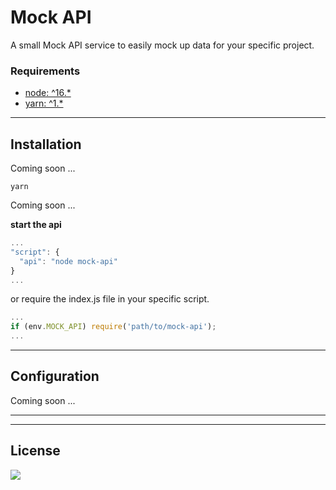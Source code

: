 # **Mock API**

A small Mock API service to easily mock up data for your specific project.

### Requirements

- [node: ^16.\*](https://nodejs.org/en/download)
- [yarn: ^1.\*](https://classic.yarnpkg.com/lang/en/docs/install)

---

## Installation

Coming soon ...

```shell
yarn
```

Coming soon ...

**start the api**

```javascript
...
"script": {
  "api": "node mock-api"
}
...
```
or require the index.js file in your specific script.
```javascript
...
if (env.MOCK_API) require('path/to/mock-api');
...
```
---

## Configuration

Coming soon ...

---

---

## License

[![](https://upload.wikimedia.org/wikipedia/commons/e/e5/CC_BY-SA_icon.svg)](https://creativecommons.org/licenses/by-sa/4.0)
